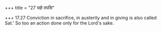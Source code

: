 +++
title = "27 यज्ञे तपसि"

+++
17.27 Conviction in sacrifice, in austerity and in giving is also called
Sat.' So too an action done only for the Lord's sake.
